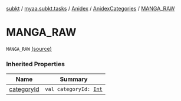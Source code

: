[subkt](../../../index.md) / [myaa.subkt.tasks](../../index.md) / [Anidex](../index.md) / [AnidexCategories](index.md) / [MANGA_RAW](./-m-a-n-g-a_-r-a-w.md)

# MANGA_RAW

`MANGA_RAW` [(source)](https://github.com/Myaamori/SubKt/blob/0.1.19/src/main/kotlin/myaa/subkt/tasks/tasks.kt#L1062)

### Inherited Properties

| Name | Summary |
|---|---|
| [categoryId](category-id.md) | `val categoryId: `[`Int`](https://kotlinlang.org/api/latest/jvm/stdlib/kotlin/-int/index.html) |
